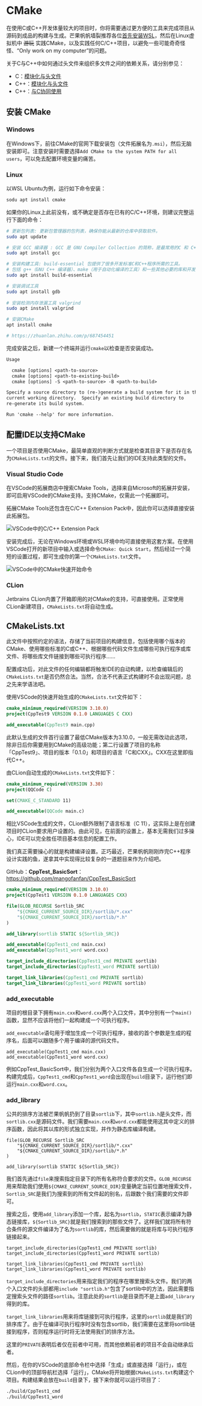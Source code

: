 # CMake

在使用C或C++开发体量较大的项目时，你将需要通过更方便的工具来完成项目从源码到成品的构建与生成。芒果帆帆墙裂推荐各位[首先安装WSL](/common/wsl)，然后在Linux虚拟机中 ~~游玩~~ 实践CMake，以及实践任何C/C++项目，以避免一些可能奇奇怪怪、“Only work on my computer”的问题。

关于C与C++中如何通过头文件来组织多文件之间的依赖关系，请分别参见：

* C：[模块化与头文件](/c/head-file)
* C++：[模块化与头文件](/cpp/head-file)
* C++：[与C协同使用](/cpp/work-with-c)

## 安装 CMake

### Windows

在Windows下，前往CMake的官网下载安装包（文件拓展名为`.msi`），然后无脑安装即可。注意安装时需要选择`Add CMake to the system PATH for all users`，可以免去配置环境变量的痛苦。

### Linux

以WSL Ubuntu为例，运行如下命令安装：

```bash
sodu apt install cmake
```

如果你的Linux上此前没有，或不确定是否存在已有的C/C++环境，则建议完整运行下面的命令：

```bash
# 更新包列表: 更新包管理器的包列表，确保你能从最新的仓库中获取软件。
sudo apt update

# 安装 GCC 编译器 : GCC 是 GNU Compiler Collection 的简称，是最常用的C 和 C++ 编译器。
sudo apt install gcc

# 安装构建工具: build-essential 包提供了很多开发标准C和C++程序所需的工具。
# 包括 g++（GNU C++ 编译器）、make（用于自动化编译的工具）和一些其他必要的库和开发文件。
sudo apt install build-essential

# 安装调试工具
sudo apt install gdb
 
# 安装检测内存泄漏工具 valgrind
sudo apt install valgrind

# 安装CMake
apt install cmake

# https://zhuanlan.zhihu.com/p/687454451
```

完成安装之后，新建一个终端并运行`cmake`以检查是否安装成功。

```txt
Usage

  cmake [options] <path-to-source>
  cmake [options] <path-to-existing-build>
  cmake [options] -S <path-to-source> -B <path-to-build>

Specify a source directory to (re-)generate a build system for it in the
current working directory.  Specify an existing build directory to
re-generate its build system.

Run 'cmake --help' for more information.
```

## 配置IDE以支持CMake

一个项目是否使用CMake，最简单直观的判断方式就是检查其目录下是否存在名为`CMakeLists.txt`的文件。接下来，我们首先让我们的IDE支持此类型的文件。

### Visual Studio Code

在VSCode的拓展商店中搜索CMake Tools，选择来自Microsoft的拓展并安装，即可启用VSCode的CMake支持。支持CMake，仅需此一个拓展即可。

拓展CMake Tools还包含在C/C++ Extension Pack中，因此你可以选择直接安装此拓展包。

![VSCode中的C/C++ Extension Pack](<img/VSCode CCPP Extension Pack.png>)

安装完成后，无论在Windows环境或WSL环境中均可直接使用这套方案。在使用VSCode打开的新项目中输入或选择命令`CMake: Quick Start`，然后经过一个简短的设置过程，即可生成你的第一个`CMakeLists.txt`文件。

![VSCode中的CMake快速开始命令](<img/VSCode command CMake Quick Start.png>)

### CLion

Jetbrains CLion内置了开箱即用的对CMake的支持，可直接使用。正常使用CLion新建项目，`CMakeLists.txt`将自动生成。

## CMakeLists.txt

此文件中按照约定的语法，存储了当前项目的构建信息，包括使用哪个版本的CMake、使用哪些标准的C或C++、根据哪些代码文件生成哪些可执行程序或库文件、将哪些库文件链接到哪些可执行程序……

配置成功后，对此文件的任何编辑都将触发IDE的自动构建，以检查编辑后的`CMakeLists.txt`是否仍然合法。当然，合法不代表正式构建时不会出现问题，总之先来学语法吧。

使用VSCode的快速开始生成的`CMakeLists.txt`文件如下：

```cmake
cmake_minimum_required(VERSION 3.10.0)
project(CppTest9 VERSION 0.1.0 LANGUAGES C CXX)

add_executable(CppTest9 main.cpp)
```

此默认生成的文件首行设置了最低CMake版本为3.10.0，一般无需改动此选项，除非日后你需要用到CMake的高级功能；第二行设置了项目的名称「CppTest9」、项目的版本「0.1.0」和项目的语言「C和CXX」。CXX在这里即指代C++。

由CLion自动生成的`CMakeLists.txt`文件如下：

```cmake
cmake_minimum_required(VERSION 3.30)
project(QQCode C)

set(CMAKE_C_STANDARD 11)

add_executable(QQCode main.c)
```

相比VSCode生成的文件，CLion额外限制了语言标准（C 11），这实际上是在创建项目时CLion要求用户设置的。由此可见，在前面的设置上，基本无需我们过多操心，IDE可以完全胜任项目基本信息的配置工作。

我们真正需要操心的就是构建编译设置。正巧最近，芒果帆帆刚刚炸完C++程序设计实践的鱼，遂拿其中实现得比较复杂的一道题目来作为介绍吧。

GitHub：**CppTest_BasicSort**：<https://github.com/mangofanfan/CppTest_BasicSort>

```cmake
cmake_minimum_required(VERSION 3.10.0)
project(CppTest1 VERSION 0.1.0 LANGUAGES CXX)

file(GLOB_RECURSE Sortlib_SRC
    "${CMAKE_CURRENT_SOURCE_DIR}/sortlib/*.cxx"
    "${CMAKE_CURRENT_SOURCE_DIR}/sortlib/*.h"
)

add_library(sortlib STATIC ${Sortlib_SRC})

add_executable(CppTest1_cmd main.cxx)
add_executable(CppTest1_word word.cxx)

target_include_directories(CppTest1_cmd PRIVATE sortlib)
target_include_directories(CppTest1_word PRIVATE sortlib)

target_link_libraries(CppTest1_cmd PRIVATE sortlib)
target_link_libraries(CppTest1_word PRIVATE sortlib)
```

### add_executable

项目的根目录下拥有`main.cxx`和`word.cxx`两个入口文件，其中分别有一个`main()`函数，显然不应该将他们一起构建成一个可执行程序。

`add_executable`语句用于增加生成一个可执行程序，接收的首个参数是生成的程序名，后面可以跟随多个用于编译的源代码文件。

```cmake:line-numbers=11
add_executable(CppTest1_cmd main.cxx)
add_executable(CppTest1_word word.cxx)
```

例如CppTest_BasicSort中，我们分别为两个入口文件各自生成一个可执行程序。构建完成后，`CppTest1_cmd`和`CppTest1_word`会出现在`build`目录下，运行他们即运行`main.cxx`和`word.cxx`。

### add_library

公共的排序方法被芒果帆帆扔到了目录`sortlib`下，其中`sortlib.h`是头文件，而`sortlib.cxx`是源码文件。我们需要`main.cxx`和`word.cxx`都能使用这其中定义的排序函数，因此将其以库的形式独立实现，并作为静态库编译构建。

```cmake:line-numbers=4
file(GLOB_RECURSE Sortlib_SRC
    "${CMAKE_CURRENT_SOURCE_DIR}/sortlib/*.cxx"
    "${CMAKE_CURRENT_SOURCE_DIR}/sortlib/*.h"
)

add_library(sortlib STATIC ${Sortlib_SRC})
```

我们首先通过`file`来搜索指定目录下的所有名称符合要求的文件。`GLOB_RECURSE`用来帮助我们使用`${CMAKE_CURRENT_SOURCE_DIR}`变量确定当前位置地搜索文件，`Sortlib_SRC`是我们为搜索到的所有文件起的别名，后跟数个我们需要的文件即可。

搜索之后，使用`add_library`添加一个库，起名为`sortlib`，`STATIC`表示编译为静态链接库，`${Sortlib_SRC}`就是我们搜索到的那些文件了。这样我们就将所有符合条件的源文件编译为了名为`sortlib`的库，然后需要做的就是将库与可执行程序链接起来。

```cmake:line-numbers=14
target_include_directories(CppTest1_cmd PRIVATE sortlib)
target_include_directories(CppTest1_word PRIVATE sortlib)

target_link_libraries(CppTest1_cmd PRIVATE sortlib)
target_link_libraries(CppTest1_word PRIVATE sortlib)
```

`target_include_directories`用来指定我们的程序在哪里搜索头文件。我们的两个入口文件的头部都用`include "sortlib.h"`包含了sortlib中的方法，因此需要指定搜索头文件的路径`sortlib`。注意此处的`sortlib`是目录而不是上面`add_library`得到的库。

`target_link_libraries`用来将库链接到可执行程序，这里的`sortlib`就是我们的排序库了。由于在编译可执行程序时没有包含sortlib，我们需要在这里将sortlib链接到程序，否则程序运行时将无法使用我们的排序方法。

这里的`PRIVATE`表明后者仅在前者中可用，而其他依赖前者的项目不会自动继承后者。

然后，在你的VSCode的底部命令栏中选择「生成」或直接选择「运行」，或在CLion中的顶部导航栏选择「运行」，CMake将开始根据`CMakeLists.txt`构建这个项目。构建结果会放在`build`目录下，接下来你就可以运行项目了：

```bash
./build/CppTest1_cmd
./build/CppTest1_word
```
